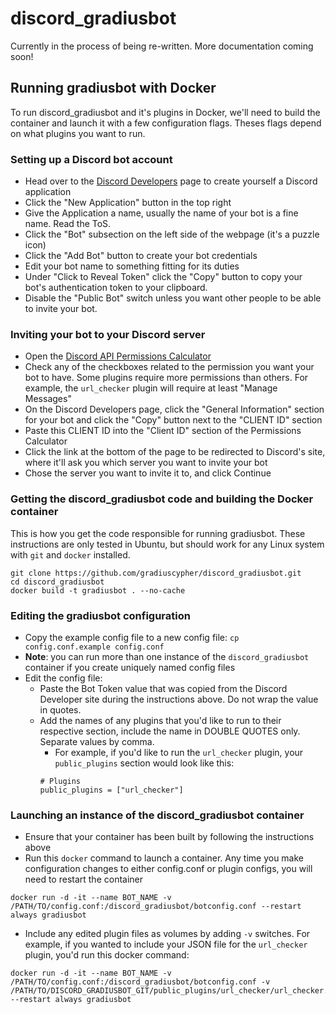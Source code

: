 # discord_gradiusbot
Currently in the process of being re-written. More documentation coming soon!

## Running gradiusbot with Docker
To run discord_gradiusbot and it's plugins in Docker, we'll need to build the container and launch it with a few configuration flags. Theses flags depend on what plugins you want to run.

### Setting up a Discord bot account
* Head over to the [Discord Developers](https://discord.com/developers/applications) page to create yourself a Discord application
* Click the "New Application" button in the top right
* Give the Application a name, usually the name of your bot is a fine name. Read the ToS.
* Click the "Bot" subsection on the left side of the webpage (it's a puzzle icon)
* Click the "Add Bot" button to create your bot credentials
* Edit your bot name to something fitting for its duties
* Under "Click to Reveal Token" click the "Copy" button to copy your bot's authentication token to your clipboard.
* Disable the "Public Bot" switch unless you want other people to be able to invite your bot.

### Inviting your bot to your Discord server
* Open the [Discord API Permissions Calculator](https://discordapi.com/permissions.html)
* Check any of the checkboxes related to the permission you want your bot to have. Some plugins require more permissions than others. For example, the `url_checker` plugin will require at least "Manage Messages"
* On the Discord Developers page, click the "General Information" section for your bot and click the "Copy" button next to the "CLIENT ID" section
* Paste this CLIENT ID into the "Client ID" section of the Permissions Calculator
* Click the link at the bottom of the page to be redirected to Discord's site, where it'll ask you which server you want to invite your bot
* Chose the server you want to invite it to, and click Continue

### Getting the discord_gradiusbot code and building the Docker container
This is how you get the code responsible for running gradiusbot. These instructions are only tested in Ubuntu, but should work for any Linux system with `git` and `docker` installed.

```
git clone https://github.com/gradiuscypher/discord_gradiusbot.git
cd discord_gradiusbot
docker build -t gradiusbot . --no-cache
```

### Editing the gradiusbot configuration
* Copy the example config file to a new config file: `cp config.conf.example config.conf`
* **Note**: you can run more than one instance of the `discord_gradiusbot` container if you create uniquely named config files
* Edit the config file:
  * Paste the Bot Token value that was copied from the Discord Developer site during the instructions above. Do not wrap the value in quotes.
  * Add the names of any plugins that you'd like to run to their respective section, include the name in DOUBLE QUOTES only. Separate values by comma.
    * For example, if you'd like to run the `url_checker` plugin, your `public_plugins` section would look like this:
    ```
    # Plugins
    public_plugins = ["url_checker"]
    ```

### Launching an instance of the discord_gradiusbot container
* Ensure that your container has been built by following the instructions above
* Run this `docker` command to launch a container. Any time you make configuration changes to either config.conf or plugin configs, you will need to restart the container
```
docker run -d -it --name BOT_NAME -v /PATH/TO/config.conf:/discord_gradiusbot/botconfig.conf --restart always gradiusbot
```
* Include any edited plugin files as volumes by adding `-v` switches. For example, if you wanted to include your JSON file for the `url_checker` plugin, you'd run this docker command:
```
docker run -d -it --name BOT_NAME -v /PATH/TO/config.conf:/discord_gradiusbot/botconfig.conf -v /PATH/TO/DISCORD_GRADIUSBOT_GIT/public_plugins/url_checker/url_checker.json:/discord_gradiusbot/public_plugins/url_checker/url_checker.json --restart always gradiusbot
```
